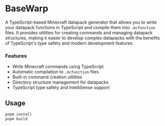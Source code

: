# BaseWarp

A TypeScript-based Minecraft datapack generator that allows you to write your datapack functions in TypeScript and compile them into `.mcfunction` files. It provides utilities for creating commands and managing datapack structures, making it easier to develop complex datapacks with the benefits of TypeScript's type safety and modern development features.

### Features

- Write Minecraft commands using TypeScript
- Automatic compilation to `.mcfunction` files
- Built-in command creation utilities
- Directory structure management for datapacks
- TypeScript type safety and IntelliSense support

## Usage

```sh
pnpm install
pnpm build
```

